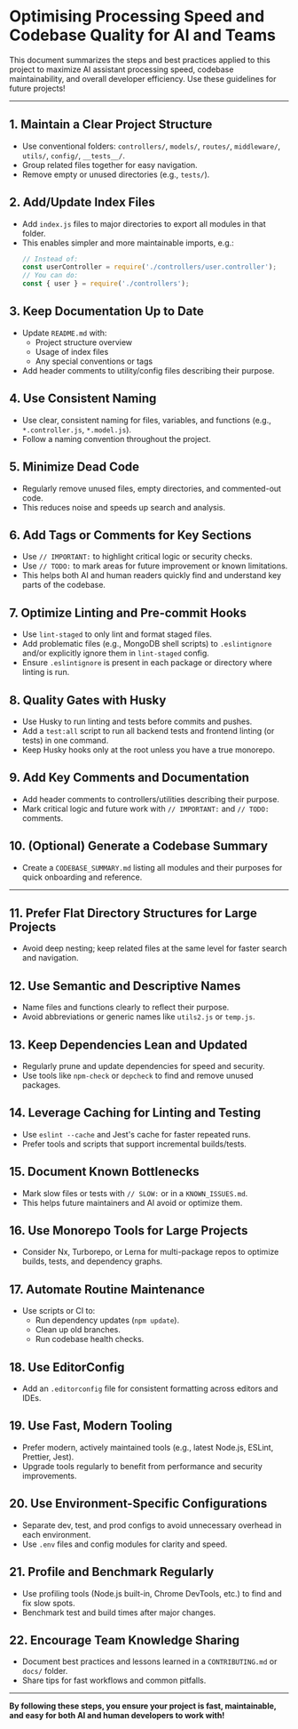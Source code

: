 # Optimising Processing Speed and Codebase Quality for AI and Teams

This document summarizes the steps and best practices applied to this project to maximize AI assistant processing speed, codebase maintainability, and overall developer efficiency. Use these guidelines for future projects!

---

## 1. Maintain a Clear Project Structure
- Use conventional folders: `controllers/`, `models/`, `routes/`, `middleware/`, `utils/`, `config/`, `__tests__/`.
- Group related files together for easy navigation.
- Remove empty or unused directories (e.g., `tests/`).

## 2. Add/Update Index Files
- Add `index.js` files to major directories to export all modules in that folder.
- This enables simpler and more maintainable imports, e.g.:
  ```js
  // Instead of:
  const userController = require('./controllers/user.controller');
  // You can do:
  const { user } = require('./controllers');
  ```

## 3. Keep Documentation Up to Date
- Update `README.md` with:
  - Project structure overview
  - Usage of index files
  - Any special conventions or tags
- Add header comments to utility/config files describing their purpose.

## 4. Use Consistent Naming
- Use clear, consistent naming for files, variables, and functions (e.g., `*.controller.js`, `*.model.js`).
- Follow a naming convention throughout the project.

## 5. Minimize Dead Code
- Regularly remove unused files, empty directories, and commented-out code.
- This reduces noise and speeds up search and analysis.

## 6. Add Tags or Comments for Key Sections
- Use `// IMPORTANT:` to highlight critical logic or security checks.
- Use `// TODO:` to mark areas for future improvement or known limitations.
- This helps both AI and human readers quickly find and understand key parts of the codebase.

## 7. Optimize Linting and Pre-commit Hooks
- Use `lint-staged` to only lint and format staged files.
- Add problematic files (e.g., MongoDB shell scripts) to `.eslintignore` and/or explicitly ignore them in `lint-staged` config.
- Ensure `.eslintignore` is present in each package or directory where linting is run.

## 8. Quality Gates with Husky
- Use Husky to run linting and tests before commits and pushes.
- Add a `test:all` script to run all backend tests and frontend linting (or tests) in one command.
- Keep Husky hooks only at the root unless you have a true monorepo.

## 9. Add Key Comments and Documentation
- Add header comments to controllers/utilities describing their purpose.
- Mark critical logic and future work with `// IMPORTANT:` and `// TODO:` comments.

## 10. (Optional) Generate a Codebase Summary
- Create a `CODEBASE_SUMMARY.md` listing all modules and their purposes for quick onboarding and reference.

---

## 11. Prefer Flat Directory Structures for Large Projects
- Avoid deep nesting; keep related files at the same level for faster search and navigation.

## 12. Use Semantic and Descriptive Names
- Name files and functions clearly to reflect their purpose.
- Avoid abbreviations or generic names like `utils2.js` or `temp.js`.

## 13. Keep Dependencies Lean and Updated
- Regularly prune and update dependencies for speed and security.
- Use tools like `npm-check` or `depcheck` to find and remove unused packages.

## 14. Leverage Caching for Linting and Testing
- Use `eslint --cache` and Jest's cache for faster repeated runs.
- Prefer tools and scripts that support incremental builds/tests.

## 15. Document Known Bottlenecks
- Mark slow files or tests with `// SLOW:` or in a `KNOWN_ISSUES.md`.
- This helps future maintainers and AI avoid or optimize them.

## 16. Use Monorepo Tools for Large Projects
- Consider Nx, Turborepo, or Lerna for multi-package repos to optimize builds, tests, and dependency graphs.

## 17. Automate Routine Maintenance
- Use scripts or CI to:
  - Run dependency updates (`npm update`).
  - Clean up old branches.
  - Run codebase health checks.

## 18. Use EditorConfig
- Add an `.editorconfig` file for consistent formatting across editors and IDEs.

## 19. Use Fast, Modern Tooling
- Prefer modern, actively maintained tools (e.g., latest Node.js, ESLint, Prettier, Jest).
- Upgrade tools regularly to benefit from performance and security improvements.

## 20. Use Environment-Specific Configurations
- Separate dev, test, and prod configs to avoid unnecessary overhead in each environment.
- Use `.env` files and config modules for clarity and speed.

## 21. Profile and Benchmark Regularly
- Use profiling tools (Node.js built-in, Chrome DevTools, etc.) to find and fix slow spots.
- Benchmark test and build times after major changes.

## 22. Encourage Team Knowledge Sharing
- Document best practices and lessons learned in a `CONTRIBUTING.md` or `docs/` folder.
- Share tips for fast workflows and common pitfalls.

---

**By following these steps, you ensure your project is fast, maintainable, and easy for both AI and human developers to work with!** 